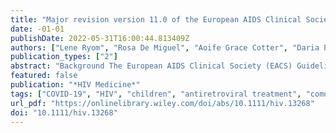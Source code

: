 ```yaml
---
title: "Major revision version 11.0 of the European AIDS Clinical Society Guidelines 2021"
date: -01-01
publishDate: 2022-05-31T16:00:44.813409Z
authors: ["Lene Ryom", "Rosa De Miguel", "Aoife Grace Cotter", "Daria Podlekareva", "Charles Beguelin", "Hylke Waalewijn", "Josè R Arribas", "Patrick W. G. Mallon", "Catia Marzolini", "Ole Kirk", "Alasdair Bamford", "Andri Rauch", "Jean Michel Molina", "Justyna Dominika Kowalska", "Giovanni Guaraldi", "Alan Winston", "Christoph Boesecke", "Paola Cinque", "Steven Welch", "Simon Collins", "Georg M. N. Behrens", "the EACS Governing Board"]
publication_types: ["2"]
abstract: "Background The European AIDS Clinical Society (EACS) Guidelines were revised in 2021 for the 17th time with updates on all aspects of HIV care. Key points of the Guidelines update Version 11.0 of the Guidelines recommend six first-line treatment options for antiretroviral treatment (ART)-naïve adults: tenofovir-based backbone plus an unboosted integrase inhibitor or plus doravirine; abacavir/lamivudine plus dolutegravir; or dual therapy with lamivudine or emtricitabine plus dolutegravir. Recommendations on preferred and alternative first-line combinations from birth to adolescence were included in the new paediatric section made with Penta. Long-acting cabotegravir plus rilpivirine was included as a switch option and, along with fostemsavir, was added to all drug–drug interaction (DDI) tables. Four new DDI tables for anti-tuberculosis drugs, anxiolytics, hormone replacement therapy and COVID-19 therapies were introduced, as well as guidance on screening and management of anxiety disorders, transgender health, sexual health for women and menopause. The sections on frailty, obesity and cancer were expanded, and recommendations for the management of people with diabetes and cardiovascular disease risk were revised extensively. Treatment of recently acquired hepatitis C is recommended with ongoing risk behaviour to reduce transmission. Bulevirtide was included as a treatment option for the hepatitis Delta virus. Drug-resistant tuberculosis guidance was adjusted in accordance with the 2020 World Health Organization recommendations. Finally, there is new guidance on COVID-19 management with a focus on continuance of HIV care. Conclusions In 2021, the EACS Guidelines were updated extensively and broadened to include new sections. The recommendations are available as a free app, in interactive web format and as an online pdf."
featured: false
publication: "*HIV Medicine*"
tags: ["COVID-19", "HIV", "children", "antiretroviral treatment", "comorbidities", "drug–drug interactions", "European AIDS Clinical Society (EACS) Guidelines", "hepatitis B virus", "hepatitis C virus", "opportunistic infections", "Penta"]
url_pdf: "https://onlinelibrary.wiley.com/doi/abs/10.1111/hiv.13268"
doi: "10.1111/hiv.13268"
---
```


